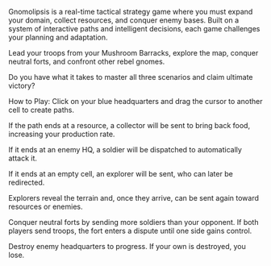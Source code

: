 Gnomolipsis is a real-time tactical strategy game where you must expand your domain, collect resources, and conquer enemy bases. Built on a system of interactive paths and intelligent decisions, each game challenges your planning and adaptation.

Lead your troops from your Mushroom Barracks, explore the map, conquer neutral forts, and confront other rebel gnomes.

Do you have what it takes to master all three scenarios and claim ultimate victory?


How to Play:
Click on your blue headquarters and drag the cursor to another cell to create paths.

If the path ends at a resource, a collector will be sent to bring back food, increasing your production rate.

If it ends at an enemy HQ, a soldier will be dispatched to automatically attack it.

If it ends at an empty cell, an explorer will be sent, who can later be redirected.

Explorers reveal the terrain and, once they arrive, can be sent again toward resources or enemies.

Conquer neutral forts by sending more soldiers than your opponent. If both players send troops, the fort enters a dispute until one side gains control.

Destroy enemy headquarters to progress. If your own is destroyed, you lose.
